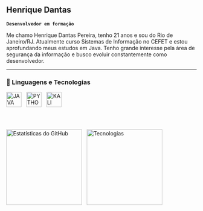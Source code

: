 ## Henrique Dantas

**`Desenvolvedor em formação`**

Me chamo Henrique Dantas Pereira, tenho 21 anos e sou do Rio de Janeiro/RJ. Atualmente curso Sistemas de Informação no CEFET e estou
aprofundando meus estudos em Java. Tenho grande interesse pela área de segurança da informação e busco evoluir
constantemente como desenvolvedor.

---

### 🤖 Linguagens e Tecnologias

<img align="left" alt="JAVA" title="JAVA" width="40" style="padding-right: 10px;" src="https://cdn.jsdelivr.net/gh/devicons/devicon@latest/icons/java/java-original.svg">
<img align="left" alt="PYTHON" title="PYTHON" width="40" style="padding-right: 10px;" src="https://cdn.jsdelivr.net/gh/devicons/devicon@latest/icons/python/python-original.svg">
<img align="left" alt="KALI LINUX" title="KALI LINUX" width="40" style="padding-right: 10px;" src="https://cdn.jsdelivr.net/gh/devicons/devicon@latest/icons/kalilinux/kalilinux-original.svg">

<br/>
<br/>
<br/>
<br/>
<br/>


<p>
  <img align="left" height="200" style="padding-right: 10px;" src="https://github-readme-stats.vercel.app/api?username=devriquedantas&show_icons=true&theme=tokyonight&locale=pt-br&cache_seconds=1800&rand=5" alt="Estatísticas do GitHub" />
  <img align="left" height="200" src="https://github-readme-stats.vercel.app/api/top-langs/?username=devriquedantas&theme=tokyonight&layout=compact&custom_title=Tecnologias&langs_count=5&cache_seconds=1800&rand=6" alt="Tecnologias" />
</p>
